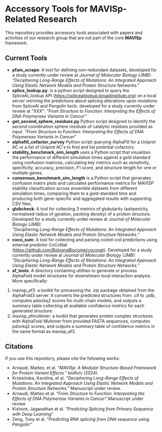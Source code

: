 # Accessory Tools for MAVISp-Related Research

This repository provides accessory tools associated with papers and activities of our research group that are not part of the core **MAVISp** framework.

## Current Tools

* **pfam\_scrape**: A tool for defining non-redundant datasets, developed for a study currently under review at *Journal of Molecular Biology (JMB)*:  
  *“Deciphering Long-Range Effects of Mutations: An Integrated Approach Using Elastic Network Models and Protein Structure Networks.”*
* **splice\_lookup.py**: is a python script designed to query the SpliceAI\_lookup API (https://spliceailookup.broadinstitute.org) on a local server retriving the predictions about splicing alterations upon mutations from SpliceAI and Pangolin tools. developed for a study currently under review at "XXX":
  *"From Structure to Function: Interpreting the Effects of DNA Polymerase Variants in Cancer"*
* **get\_second\_sphere\_residues.py** Python script designed to identify the second coordination sphere residues of catalytic residues provided as input.
  *"From Structure to Function: Interpreting the Effects of DNA Polymerase Variants in Cancer"*
* **alphafill\_cofactor\_survey** Python script querying AlphaFill for a Uniprot AC or a list of Uniprot AC's to find and list potential cofactors.
* **stability\_benchmark\_sim\_length** uses a Python script that visualizes the performance of different simulation times against a gold standard using confusion matrices, calculating key metrics such as sensitivity, specificity, accuracy, precision, F1 score, and structure length for one or multiple genes.
* **consensus\_benchmark\_sim\_length** is a Python script that generates confusion matrix plots and calculates performance metrics for MAVISP stability classification across ensemble datasets from different simulation times, comparing them to a gold-standard time and producing both gene-specific and aggregated results with supporting CSV files.
* **globcheck**: A tool for collecting 3 metrics of globularity (ashpericity, normalised radius of gyration, packing density) of a protein structure. Developed for a study currently under review at *Journal of Molecular Biology (JMB)*:  
  *“Deciphering Long-Range Effects of Mutations: An Integrated Approach Using Elastic Network Models and Protein Structure Networks.”*
* **coco\_sum**: A tool for collecting and parsing coiled-coil predictions using external predictor CoCoNat (https://github.com/BolognaBiocomp/coconat). Developed for a study currently under review at *Journal of Molecular Biology (JMB)*:  
  *“Deciphering Long-Range Effects of Mutations: An Integrated Approach Using Elastic Network Models and Protein Structure Networks.”*
* **af\_tools**: A directory containing utilities to generate or process AlphaFold model structures for downstream local interaction analysis. More specifically:

1. mavisp\_af3: a toolkit for processing the .zip package obtained from the AlphaFold3 server. It converts the predicted structures from .cif to .pdb, computes pdockq2 scores for multi-chain models, and outputs a summary table collecting all available confidence metrics for each generated structure.
2. mavisp\_afmultimer: a toolkit that generates protein complex structures with AlphaFold-Multimer from provided FASTA sequences, computes pdockq2 scores, and outputs a summary table of confidence metrics in the same format as mavisp\_af3.

## Citations

If you use this repository, please cite the following works:

* Arnaudi, Matteo, et al. *"MAVISp: A Modular Structure-Based Framework for Protein Variant Effects."* bioRxiv (2024).
* Krzesińska, Karolina, et al. *"Deciphering Long-Range Effects of Mutations: An Integrated Approach Using Elastic Network Models and Protein Structure Networks."* Manuscript under review.
* Arnaudi, Matteo et al. *"From Structure to Function: Interpreting the Effects of DNA Polymerase Variants in Cancer"*.Manuscript under review
* Kishore, Jaganathan et al. *"Predicting Splicing from Primary Sequence with Deep Learning"*
* Zeng, Tony et al. *"Predicting RNA splicing from DNA sequence using Pangolin"*
